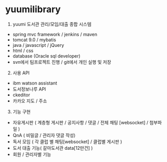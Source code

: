 # yuumilibrary

1. yuumi 도서관 관리/모임/대출 종합 시스템
- spring mvc framework / jenkins / maven
- tomcat 9.0 / mybatis 
- java / javascript / jQuery 
- html / css 
- database (Oracle sql developer)
- svn에서 팀프로젝트 진행 / git에서 개인 실행 및 저장

2. 사용 API
- ibm watson assistant
- 도서정보나루 API
- ckeditor
- 카카오 지도 / 주소

3. 기능 구현
- 자유게시판 ( 계층형 게시판 / 공지사항 / 댓글 / 전체 채팅 [websocket] / 첨부파일 )
- QnA ( 비밀글 / 관리자 댓글 작성)
- 독서 모임 ( 각 클럽 별 채팅[websocket] / 클럽별 게시판 )
- 도서 대출 기능( 갈마도서관 data[12만건] )
- 회원 / 관리자별 기능
